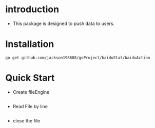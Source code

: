 # introduction
- This package is designed to push data to users.

# Installation

	go get github.com/jackson198608/goProject/baiduStat/baiduAction 

# Quick Start

- Create fileEngine 

```Go
```

-  Read File by line 

```Go

```

- close the file
